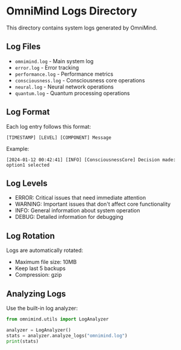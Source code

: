 # OmniMind Logs Directory

This directory contains system logs generated by OmniMind.

## Log Files

- `omnimind.log` - Main system log
- `error.log` - Error tracking
- `performance.log` - Performance metrics
- `consciousness.log` - Consciousness core operations
- `neural.log` - Neural network operations
- `quantum.log` - Quantum processing operations

## Log Format

Each log entry follows this format:
```
[TIMESTAMP] [LEVEL] [COMPONENT] Message
```

Example:
```
[2024-01-12 00:42:41] [INFO] [ConsciousnessCore] Decision made: option1 selected
```

## Log Levels

- ERROR: Critical issues that need immediate attention
- WARNING: Important issues that don't affect core functionality
- INFO: General information about system operation
- DEBUG: Detailed information for debugging

## Log Rotation

Logs are automatically rotated:
- Maximum file size: 10MB
- Keep last 5 backups
- Compression: gzip

## Analyzing Logs

Use the built-in log analyzer:
```python
from omnimind.utils import LogAnalyzer

analyzer = LogAnalyzer()
stats = analyzer.analyze_logs("omnimind.log")
print(stats)
```

